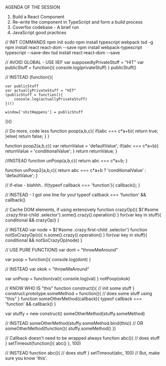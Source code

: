 AGENDA OF THE SESSION

1. Build a React Component
2. Re-write the component in TypeScript and form a build process
3. Coverfox codebase - A brief run
4. JavaScript good practices






// INIT COMMANDS
npm init
sudo npm install typescript webpack tsd -g
npm install react react-dom --save
npm install webpack-typescript typescript --save-dev
tsd install react react-dom --save






// AVOID GLOBAL - USE IIEF
var supposedlyPrivateStuff = "HIT"
var publicStuff = function(){
	console.log(privateStuff)
}
publicStuff()

// INSTEAD
(function(){

	var publicStuff
	var actuallyPrivateStuff = "HIT"
	(publicStuff = function(){
		console.log(actuallyPrivateStuff)
	})()

	window['shitHappens'] = publicStuff

})()






// Do more, code less
function poop(a,b,c){
	if(a*b*c === c*a+b){
		return true;
	}else{
		return false;
	}
}

function poop2(a,b,c){
	var returnValue = 'defaultValue';
	if(a*b*c === c*a+b){
		returnValue = 'conditionalValue';
	}
	return returnValue;
}

//INSTEAD
function unPoop(a,b,c){
	return a*b*c === c*a+b;
}

function unPoop2(a,b,c){
	return a*b*c === c*a+b ? 'conditionalValue' : 'defaultValue';
}






// if-else - blahhh..
if(typeof callback === 'function'){
	callback();
}

// INSTEAD - I got one line for you!
typeof callback === 'function' && callback()






// Cache DOM elements, if using extensively
function crazyOp(){
	$('#some .crazy:first-child .selector').some().crazy().operation()
}
for(var key in stuff){
	conditional && crazyOp()
}

// INSTEAD
var node = $('#some .crazy:first-child .selector')
function notSoCrazyOp(n){
	n.some().crazy().operation()
}
for(var key in stuff){
	conditional && notSoCrazyOp(node)
}






// USE PURE FUNCTIONS
var dont = "throwMeAround"

var poop = function(){
	console.log(dont)
}

// INSTEAD
var okok = "throwMeAround"

var unPoop = function(val){
	console.log(val)
}
notPoop(okok)






// KNOW WHO IS "this"
function construct(){
	// init some stuff
}
construct.prototype.someMethod = function(){
	// does some stuff using "this"
}
function someOtherMethod(callback){
	typeof callback === 'function' && callback()
}

var stuffy = new construct()
someOtherMethod(stuffy.someMethod)

// INSTEAD
someOtherMethod(stuffy.someMethod.bind(this))
// OR
someOtherMethod(function(){
	stuffy.someMethod()
})









// Callback doesn't need to be wrapped always
function abc(){
	// does stuff
}
setTimeout(function(){
	abc()
}, 100)

// INSTEAD
function abc(){
	// does stuff
}
setTimeout(abc, 100) // But, make sure you know 'this'.